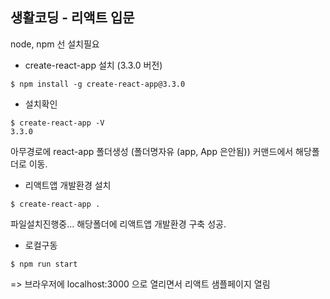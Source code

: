 ## 생활코딩 - 리액트 입문

node, npm 선 설치필요

* create-react-app 설치 (3.3.0 버전)
```
$ npm install -g create-react-app@3.3.0
```
* 설치확인
```
$ create-react-app -V
3.3.0
```

아무경로에 react-app 폴더생성 (폴더명자유 (app, App 은안됨))
커맨드에서 해당폴더로 이동. 

* 리액트앱 개발환경 설치
```
$ create-react-app . 
```
파일설치진행중...
해당폴더에 리액트앱 개발환경 구축 성공.

* 로컬구동 
```
$ npm run start 
```
=> 브라우저에 localhost:3000 으로 열리면서 리액트 샘플페이지 열림

